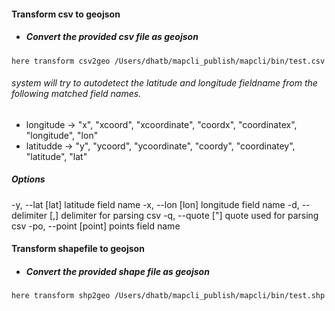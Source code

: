 #### Transform csv to geojson 
- ##### Convert the provided csv file as geojson
```
here transform csv2geo /Users/dhatb/mapcli_publish/mapcli/bin/test.csv
```
###### system will try to autodetect the latitude and longitude fieldname from the following matched field names.
- longitude ->  "x", "xcoord", "xcoordinate", "coordx", "coordinatex", "longitude", "lon"
- latitudde -> "y", "ycoord", "ycoordinate", "coordy", "coordinatey", "latitude", "lat"

##### Options
-y, --lat [lat]  latitude field name
-x, --lon [lon]  longitude field name
-d, --delimiter [,]  delimiter for parsing csv
-q, --quote ["]  quote used for parsing csv
-po, --point [point]  points field name

#### Transform shapefile to geojson 
- ##### Convert the provided shape file as geojson
```
here transform shp2geo /Users/dhatb/mapcli_publish/mapcli/bin/test.shp
```
